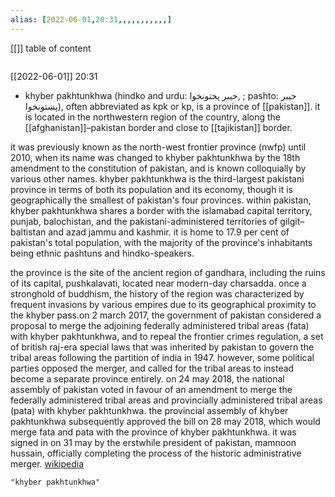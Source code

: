 ```yaml
---
alias: [2022-06-01,20:31,,,,,,,,,,,]
---
```

[[]]
table of content
```toc
```

[[2022-06-01]] 20:31
- khyber pakhtunkhwa (hindko and urdu: خیبر پختونخوا, ; pashto: خیبر پښتونخوا), often abbreviated as kpk or kp, is a province of [[pakistan]]. it is located in the northwestern region of the country, along the [[afghanistan]]–pakistan border and close to [[tajikistan]] border.

it was previously known as the north-west frontier province (nwfp) until 2010, when its name was changed to khyber pakhtunkhwa by the 18th amendment to the constitution of pakistan, and is known colloquially by various other names. khyber pakhtunkhwa is the third-largest pakistani province in terms of both its population and its economy, though it is geographically the smallest of pakistan's four provinces. within pakistan, khyber pakhtunkhwa shares a border with the islamabad capital territory, punjab, balochistan, and the pakistani-administered territories of gilgit–baltistan and azad jammu and kashmir. it is home to 17.9 per cent of pakistan's total population, with the majority of the province's inhabitants being ethnic pashtuns and hindko-speakers.

the province is the site of the ancient region of gandhara, including the ruins of its capital, pushkalavati, located near modern-day charsadda. once a stronghold of buddhism, the history of the region was characterized by frequent invasions by various empires due to its geographical proximity to the khyber pass.on 2 march 2017, the government of pakistan considered a proposal to merge the adjoining federally administered tribal areas (fata) with khyber pakhtunkhwa, and to repeal the frontier crimes regulation, a set of british raj-era special laws that was inherited by pakistan to govern the tribal areas following the partition of india in 1947. however, some political parties opposed the merger, and called for the tribal areas to instead become a separate province entirely. on 24 may 2018, the national assembly of pakistan voted in favour of an amendment to merge the federally administered tribal areas and provincially administered tribal areas (pata) with khyber pakhtunkhwa. the provincial assembly of khyber pakhtunkhwa subsequently approved the bill on 28 may 2018, which would merge fata and pata with the province of khyber pakhtunkhwa. it was signed in on 31 may by the erstwhile president of pakistan, mamnoon hussain, officially completing the process of the historic administrative merger.
[wikipedia](https://en.wikipedia.org/wiki/khyber%20pakhtunkhwa)
```query
"khyber pakhtunkhwa"
```